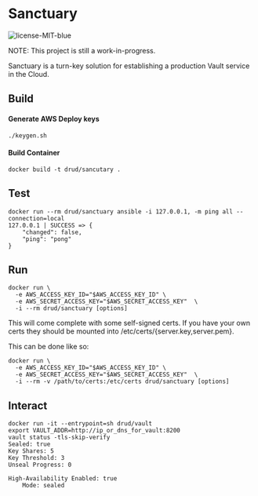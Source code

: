 # Sanctuary

![license-MIT-blue](https://img.shields.io/badge/license-MIT-blue.svg)



NOTE: This project is still a work-in-progress.

Sanctuary is a turn-key solution for establishing a production Vault service in the Cloud.

## Build

#### Generate AWS Deploy keys
```
./keygen.sh
```

#### Build Container
```
docker build -t drud/sancutary .
```

## Test

```
docker run --rm drud/sanctuary ansible -i 127.0.0.1, -m ping all --connection=local
127.0.0.1 | SUCCESS => {
    "changed": false,
    "ping": "pong"
}
```

## Run

```
docker run \
  -e AWS_ACCESS_KEY_ID="$AWS_ACCESS_KEY_ID" \
  -e AWS_SECRET_ACCESS_KEY="$AWS_SECRET_ACCESS_KEY"  \
  -i --rm drud/sanctuary [options]
```

This will come complete with some self-signed certs.  If you have your own certs they should be mounted into /etc/certs/{server.key,server.pem}.

This can be done like so:

```
docker run \
  -e AWS_ACCESS_KEY_ID="$AWS_ACCESS_KEY_ID" \
  -e AWS_SECRET_ACCESS_KEY="$AWS_SECRET_ACCESS_KEY"  \
  -i --rm -v /path/to/certs:/etc/certs drud/sanctuary [options]
```

## Interact

```
docker run -it --entrypoint=sh drud/vault
export VAULT_ADDR=http://ip_or_dns_for_vault:8200
vault status -tls-skip-verify
Sealed: true
Key Shares: 5
Key Threshold: 3
Unseal Progress: 0

High-Availability Enabled: true
	Mode: sealed

```
